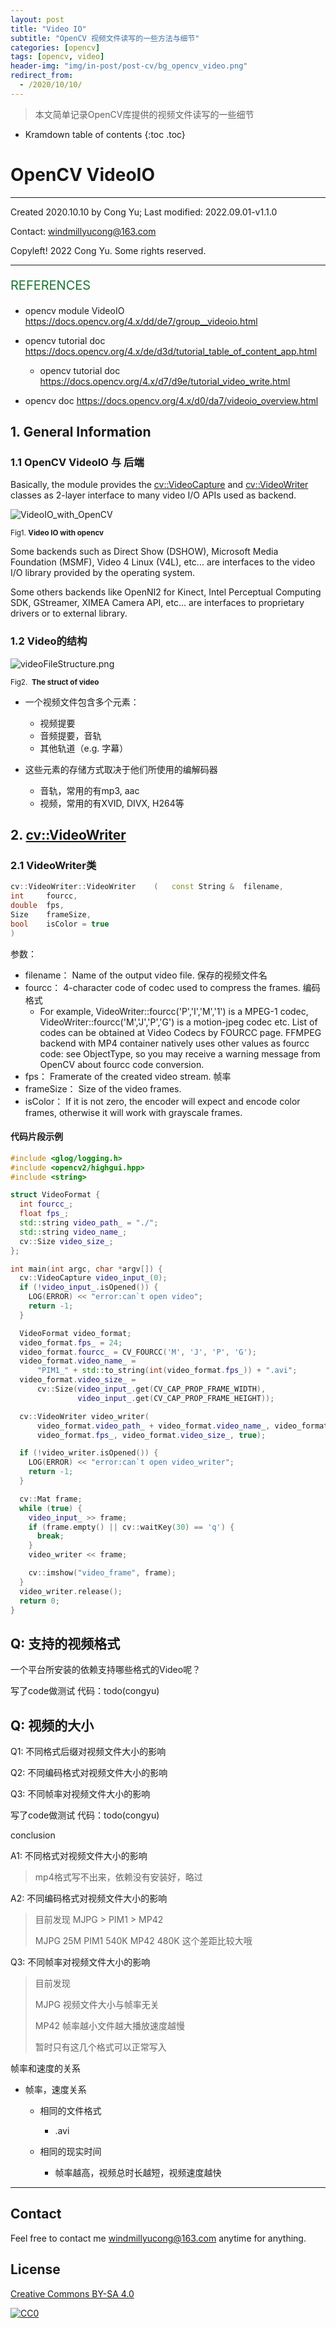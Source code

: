 ```yaml
---
layout: post
title: "Video IO"
subtitle: "OpenCV 视频文件读写的一些方法与细节"
categories: [opencv]
tags: [opencv, video]
header-img: "img/in-post/post-cv/bg_opencv_video.png"
redirect_from:
  - /2020/10/10/
---
```


>  本文简单记录OpenCV库提供的视频文件读写的一些细节

* Kramdown table of contents
{:toc .toc}
# OpenCV VideoIO


---

Created 2020.10.10 by Cong Yu; Last modified: 2022.09.01-v1.1.0

Contact: [windmillyucong@163.com](mailto:windmillyucong@163.com)

Copyleft! 2022 Cong Yu. Some rights reserved.

---

<p style="font-size:20px;color:#187732;text-align:left;">REFERENCES</p> 

- opencv module VideoIO https://docs.opencv.org/4.x/dd/de7/group__videoio.html

- opencv tutorial doc https://docs.opencv.org/4.x/de/d3d/tutorial_table_of_content_app.html

  - opencv tutorial doc https://docs.opencv.org/4.x/d7/d9e/tutorial_video_write.html

- opencv doc https://docs.opencv.org/4.x/d0/da7/videoio_overview.html



## 1. General Information

### 1.1 OpenCV VideoIO 与 后端

Basically, the module provides the [cv::VideoCapture](https://docs.opencv.org/4.x/d8/dfe/classcv_1_1VideoCapture.html) and [cv::VideoWriter](https://docs.opencv.org/4.x/dd/d9e/classcv_1_1VideoWriter.html) classes as 2-layer interface to many video I/O APIs used as backend.

![VideoIO_with_OpenCV](/img/in-post/post-cv/VideoIO_with_OpenCV.png)

<small class="img-hint">Fig1.  **Video IO with opencv**</small>

Some backends such as Direct Show (DSHOW), Microsoft Media Foundation (MSMF), Video 4 Linux (V4L), etc... are interfaces to the video I/O library provided by the operating system.

Some others backends like OpenNI2 for Kinect, Intel Perceptual Computing SDK, GStreamer, XIMEA Camera API, etc... are interfaces to proprietary drivers or to external library.

### 1.2 Video的结构

![videoFileStructure.png](https://docs.opencv.org/4.x/videoFileStructure.png)

<small class="img-hint">Fig2.  **The struct of video**</small>

- 一个视频文件包含多个元素：
  - 视频提要
  - 音频提要，音轨
  - 其他轨道（e.g. 字幕）

- 这些元素的存储方式取决于他们所使用的编解码器
  - 音轨，常用的有mp3, aac
  - 视频，常用的有XVID, DIVX, H264等

## 2. [cv::VideoWriter](https://docs.opencv.org/4.x/dd/d9e/classcv_1_1VideoWriter.html)

### 2.1 VideoWriter类

```c++
cv::VideoWriter::VideoWriter	(	const String & 	filename,
int 	fourcc,
double 	fps,
Size 	frameSize,
bool 	isColor = true 
)	
```

参数：

- filename：	Name of the output video file. 保存的视频文件名
- fourcc：	4-character code of codec used to compress the frames.  编码格式
  - For example, VideoWriter::fourcc('P','I','M','1') is a MPEG-1 codec, VideoWriter::fourcc('M','J','P','G') is a motion-jpeg codec etc. List of codes can be obtained at Video Codecs by FOURCC page. FFMPEG backend with MP4 container natively uses other values as fourcc code: see ObjectType, so you may receive a warning message from OpenCV about fourcc code conversion.
- fps：	Framerate of the created video stream. 帧率
- frameSize：	Size of the video frames.
- isColor：	If it is not zero, the encoder will expect and encode color frames, otherwise it will work with grayscale frames.

#### 代码片段示例

```c++
#include <glog/logging.h>
#include <opencv2/highgui.hpp>
#include <string>

struct VideoFormat {
  int fourcc_;
  float fps_;
  std::string video_path_ = "./";
  std::string video_name_;
  cv::Size video_size_;
};

int main(int argc, char *argv[]) {
  cv::VideoCapture video_input_(0);
  if (!video_input_.isOpened()) {
    LOG(ERROR) << "error:can`t open video";
    return -1;
  }

  VideoFormat video_format;
  video_format.fps_ = 24;
  video_format.fourcc_ = CV_FOURCC('M', 'J', 'P', 'G');
  video_format.video_name_ =
      "PIM1_" + std::to_string(int(video_format.fps_)) + ".avi";
  video_format.video_size_ =
      cv::Size(video_input_.get(CV_CAP_PROP_FRAME_WIDTH),
               video_input_.get(CV_CAP_PROP_FRAME_HEIGHT));

  cv::VideoWriter video_writer(
      video_format.video_path_ + video_format.video_name_, video_format.fourcc_,
      video_format.fps_, video_format.video_size_, true);

  if (!video_writer.isOpened()) {
    LOG(ERROR) << "error:can`t open video_writer";
    return -1;
  }

  cv::Mat frame;
  while (true) {
    video_input_ >> frame;
    if (frame.empty() || cv::waitKey(30) == 'q') {
      break;
    }
    video_writer << frame;

    cv::imshow("video_frame", frame);
  }
  video_writer.release();
  return 0;
}

```

## Q: 支持的视频格式

一个平台所安装的依赖支持哪些格式的Video呢？

写了code做测试 代码：todo(congyu)

## Q: 视频的大小

Q1: 不同格式后缀对视频文件大小的影响

Q2: 不同编码格式对视频文件大小的影响

Q3: 不同帧率对视频文件大小的影响

写了code做测试 代码：todo(congyu)

conclusion

A1: 不同格式对视频文件大小的影响

> mp4格式写不出来，依赖没有安装好，略过

A2: 不同编码格式对视频文件大小的影响

> 目前发现 MJPG > PIM1 > MP42
>
> MJPG 25M            PIM1  540K           MP42 480K   这个差距比较大哦

Q3: 不同帧率对视频文件大小的影响

> 目前发现
>
> MJPG 视频文件大小与帧率无关
>
> MP42 帧率越小文件越大播放速度越慢
>
> 暂时只有这几个格式可以正常写入

帧率和速度的关系

- 帧率，速度关系

  - 相同的文件格式

    - .avi

  - 相同的现实时间

    - 帧率越高，视频总时长越短，视频速度越快



----



## Contact

Feel free to contact me [windmillyucong@163.com](mailto:windmillyucong@163.com) anytime for anything.


## License

[Creative Commons BY-SA 4.0](http://creativecommons.org/licenses/by-sa/4.0/)

[![CC0](http://i.creativecommons.org/p/zero/1.0/88x31.png)](http://creativecommons.org/publicdomain/zero/1.0/)

